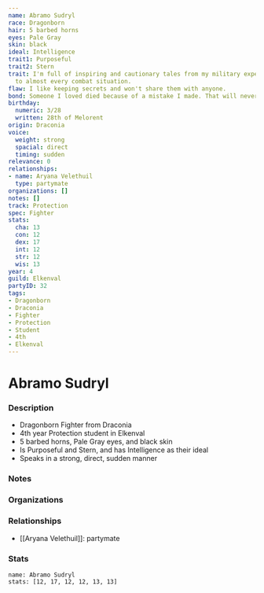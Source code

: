 ```yaml
---
name: Abramo Sudryl
race: Dragonborn
hair: 5 barbed horns
eyes: Pale Gray
skin: black
ideal: Intelligence
trait1: Purposeful
trait2: Stern
trait: I'm full of inspiring and cautionary tales from my military experience relevant
  to almost every combat situation.
flaw: I like keeping secrets and won't share them with anyone.
bond: Someone I loved died because of a mistake I made. That will never happen again.
birthday:
  numeric: 3/28
  written: 28th of Melorent
origin: Draconia
voice:
  weight: strong
  spacial: direct
  timing: sudden
relevance: 0
relationships:
- name: Aryana Velethuil
  type: partymate
organizations: []
notes: []
track: Protection
spec: Fighter
stats:
  cha: 13
  con: 12
  dex: 17
  int: 12
  str: 12
  wis: 13
year: 4
guild: Elkenval
partyID: 32
tags:
- Dragonborn
- Draconia
- Fighter
- Protection
- Student
- 4th
- Elkenval
---
```

# Abramo Sudryl
### Description
- Dragonborn Fighter from Draconia
- 4th year Protection student in Elkenval
- 5 barbed horns, Pale Gray eyes, and black skin
- Is Purposeful and Stern, and has Intelligence as their ideal
- Speaks in a strong, direct, sudden manner

### Notes

### Organizations

### Relationships
- [[Aryana Velethuil]]: partymate

### Stats
```statblock
name: Abramo Sudryl
stats: [12, 17, 12, 12, 13, 13]
```